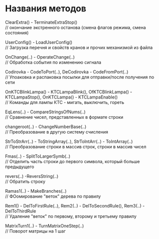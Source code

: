 # Названия методов    
  
ClearExtra() - TerminateExtraStop()  
// окончание экстренного останова (смена флагов режима, смена состояния)  

UserConfig() - LoadUserConfig()  
// Загрузка перечня и свойств кранов и прочих механизмой из файла  

OnChange(..) - OperateChange(..)  
// Обработка события по изменению сигнала  
  
Codirovka  - CodeToPort(..), DeCodirovka - CodeFromPort(..)  
// Упоаковка и распаковка посылки для отправки/после получения по сети  

OnKTCBlinkLampa() - KTCLampaBlink(), OfKTCBlinkLampa() - KTCLampaStop(), OnKTCLampa() - KTCLampaEnable()   
// Команды для лампы КТС - мигать, выключить, гореть  
  
EqLens(..) - CompareStringsOfNums(..)  
// Сравнение чисел, представленных в формате строки  
  
changeroot(..) - ChangeNumberBase(..)  
// Преобразование в другую систему счисления  
  
 StrToStrArr(..) - ToStringArray(..), StrToIntArr(..) - ToIntArray(..)  
 // Преобразование строки в массив строк,  строки в массив чисел  
  
 Fmas(..) - SplitToLargerSymb(..)  
// Отделить часть строки до первого символа, который больше предыдущего  
  
 revers(..) -ReversString(..)  
// Обратить строку  
  
Ramas1(..) - MakeBranches(..)  
// ФОомирование "веток" дерева по правилу  
  
Rem1() - DelToFirstRule(..), Rem2(..) - DelToSecondRule(), Rem3(..) - DelToThirdRule   
// Удаление "веток" по первому, второму и третьему правилу   
   
MatrixTurn1(..) - TurnMatrixOneStep(..)   
// Поворот матрицы на 1 шаг    





